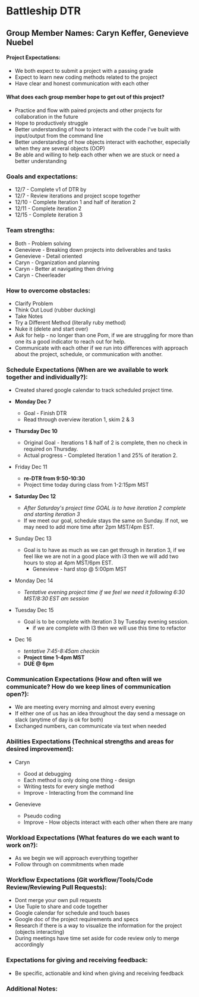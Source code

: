 
# Battleship DTR

## Group Member Names: Caryn Keffer, Genevieve Nuebel

#### Project Expectations:
  * We both expect to submit a project with a passing grade
  * Expect to learn new coding methods related to the project
  * Have clear and honest communication with each other

#### What does each group member hope to get out of this project?
  * Practice and flow with paired projects and other projects for collaboration in the future
  * Hope to productively struggle
  * Better understanding of how to interact with the code I've built with input/output from the command line
  * Better understanding of how objects interact with eachother, especially when they are several objects (OOP)
  * Be able and willing to help each other when we are stuck or need a better understanding

### Goals and expectations:

  * 12/7 - Complete v1 of DTR by 
  * 12/7 - Review iterations and project scope together 
  * 12/10 - Complete Iteration 1 and half of iteration 2
  * 12/11 - Complete iteration 2
  * 12/15 - Complete iteration 3

### Team strengths:

  * Both - Problem solving
  * Genevieve - Breaking down projects into deliverables and tasks
  * Genevieve - Detail oriented
  * Caryn - Organization and planning
  * Caryn - Better at navigating then driving
  * Caryn - Cheerleader

### How to overcome obstacles:
  * Clarify Problem
  * Think Out Loud (rubber ducking)
  * Take Notes
  * Try a Different Method (literally ruby method)
  * Nuke it (delete and start over)
  * Ask for help - no longer than one Pom, if we are struggling for more than one its a good indicator to reach out for help.
  * Communicate with each other if we run into differences with approach about the project, schedule, or communication with another.

### Schedule Expectations (When are we available to work together and individually?):
  * Created shared google calendar to track scheduled project time. 

  * __Monday Dec 7__
     * Goal - Finish DTR
     * Read through overview iteration 1, skim 2 & 3
  
  * __Thursday Dec 10__
     * Original Goal - Iterations 1 & half of 2 is complete, then no check in required on Thursday.
     * Actual progress - Completed Iteration 1 and 25% of iteration 2.
  
  * Friday Dec 11
      * __re-DTR from 9:50-10:30__
      * Project time today during class from 1-2:15pm MST
  
  * __Saturday Dec 12__
      * _After Saturday's project time GOAL is to have iteration 2 complete and starting iteration 3_
      * If we meet our goal, schedule stays the same on Sunday. If not, we may need to add more time after 2pm MST/4pm EST.
  
  * Sunday Dec 13
      * Goal is to have as much as we can get through in iteration 3, if we feel like we are not in a good place with i3 then we will add two hours to stop at 4pm MST/6pm EST.
        * Genevieve - hard stop @ 5:00pm MST
  
  * Monday Dec 14
       * _Tentative evening project time if we feel we need it following 6:30 MST/8:30 EST am session_
  
  * Tuesday Dec 15
      * Goal is to be complete with iteration 3 by Tuesday evening session.
         * if we are complete with I3 then we will use this time to refactor
    
  * Dec 16
      * _tentative 7:45-8:45am checkin_
      * __Project time 1-4pm MST__
      * __DUE @ 6pm__

### Communication Expectations (How and often will we communicate? How do we keep lines of communication open?):
  * We are meeting every morning and almost every evening
  * If either one of us has an idea throughout the day send a message on slack (anytime of day is ok for both)
  * Exchanged numbers, can communicate via text when needed

### Abilities Expectations (Technical strengths and areas for desired improvement):
  * Caryn
    
    * Good at debugging
    * Each method is only doing one thing - design
    * Writing tests for every single method
    * Improve - Interacting from the command line
    
  * Genevieve
    * Pseudo coding
    * Improve - How objects interact with each other when there are many

### Workload Expectations (What features do we each want to work on?):

  * As we begin we will approach everything together
  * Follow through on commitments when made

### Workflow Expectations (Git workflow/Tools/Code Review/Reviewing Pull Requests):
  
  * Dont merge your own pull requests
  * Use Tuple to share and code together
  * Google calendar for schedule and touch bases
  * Google doc of the project requirements and specs
  * Research if there is a way to visualize the information for the project (objects interacting)
  * During meetings have time set aside for code review only to merge accordingly

### Expectations for giving and receiving feedback:

  * Be specific, actionable and kind when giving and receiving feedback


### Additional Notes:
